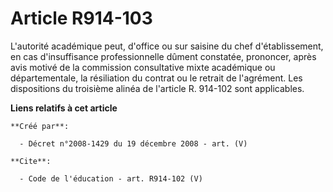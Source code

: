 # Article R914-103

L'autorité académique peut, d'office ou sur saisine du chef d'établissement, en cas d'insuffisance professionnelle dûment
constatée, prononcer, après avis motivé de la commission consultative mixte académique ou départementale, la résiliation du
contrat ou le retrait de l'agrément. Les dispositions du troisième alinéa de l'article R. 914-102 sont applicables.

**Liens relatifs à cet article**

	**Créé par**:

	  - Décret n°2008-1429 du 19 décembre 2008 - art. (V)

	**Cite**:

	  - Code de l'éducation - art. R914-102 (V)
